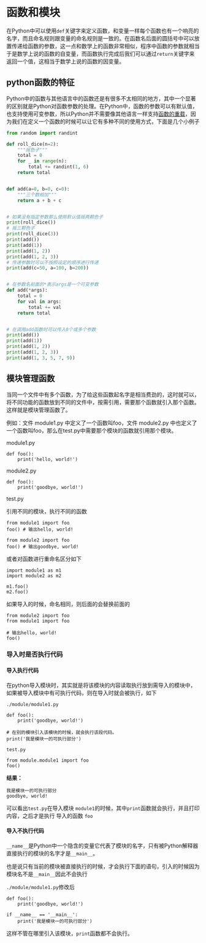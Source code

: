 # 函数和模块

在Python中可以使用`def`关键字来定义函数，和变量一样每个函数也有一个响亮的名字，而且命名规则跟变量的命名规则是一致的。在函数名后面的圆括号中可以放置传递给函数的参数，这一点和数学上的函数非常相似，程序中函数的参数就相当于是数学上说的函数的自变量，而函数执行完成后我们可以通过`return`关键字来返回一个值，这相当于数学上说的函数的因变量。

## python函数的特征

Python中的函数与其他语言中的函数还是有很多不太相同的地方，其中一个显著的区别就是Python对函数参数的处理。在Python中，函数的参数可以有默认值，也支持使用可变参数，所以Python并不需要像其他语言一样支持[函数的重载](https://zh.wikipedia.org/wiki/函数重载)，因为我们在定义一个函数的时候可以让它有多种不同的使用方式，下面是几个小例子

```python
from random import randint

def roll_dice(n=2):
    """摇色子"""
    total = 0
    for _ in range(n):
        total += randint(1, 6)
    return total


def add(a=0, b=0, c=0):
    """三个数相加"""
    return a + b + c


# 如果没有指定参数那么使用默认值摇两颗色子
print(roll_dice())
# 摇三颗色子
print(roll_dice(3))
print(add())
print(add(1))
print(add(1, 2))
print(add(1, 2, 3))
# 传递参数时可以不按照设定的顺序进行传递
print(add(c=50, a=100, b=200))


# 在参数名前面的*表示args是一个可变参数
def add(*args):
    total = 0
    for val in args:
        total += val
    return total


# 在调用add函数时可以传入0个或多个参数
print(add())
print(add(1))
print(add(1, 2))
print(add(1, 2, 3))
print(add(1, 3, 5, 7, 9))
```

## 模块管理函数

当同一个文件中有多个函数，为了给这些函数起名字是相当费劲的，这时就可以，将不同功能的函数放到不同的文件中，按需引用，需要那个函数就引入那个函数。这样就是模块管理函数了。

例如：文件 module1.py 中定义了一个函数叫foo，文件 module2.py 中也定义了一个函数叫foo，那么在test.py中需要那个模块的函数就引用那个模块。

module1.py

```
def foo():
    print('hello, world!')
```

module2.py

```
def foo():
    print('goodbye, world!')
```

test.py 

引用不同的模块，执行不同的函数

```
from module1 import foo
foo() # 输出hello, world!

from module2 import foo
foo() # 输出goodbye, world!
```

或者对函数进行重命名区分如下

```
import module1 as m1
import module2 as m2

m1.foo()
m2.foo()
```

如果导入的时候，命名相同，则后面的会替换前面的

```
from module2 import foo
from module1 import foo

# 输出hello, world!
foo()
```

### 导入时是否执行代码

#### 导入执行代码

在python导入模块时，其实就是将该模块的内容读取执行放到需导入的模块中，如果被导入模块中有可执行代码，则在导入时就会被执行，如下

`./module/module1.py`

```
def foo():
    print('goodbye, world!')

# 在别的模块引入该模块的时候，就会执行该段代码。
print('我是模块一的可执行部分')
```

`test.py`

```
from module.module1 import foo
foo()
```

**结果：**

```
我是模块一的可执行部分
goodbye, world!
```

可以看出`test.py`在导入模块 `module1`的时候，其中`print`函数就会执行，并且打印内容，之后才是执行 导入的函数 `foo`

#### 导入不执行代码

`__name__`是Python中一个隐含的变量它代表了模块的名字，只有被Python解释器直接执行的模块的名字才是`__main__`。

也是说只有当前的模块被直接执行的时候，才会执行下面的语句，引入的时候因为模块名不是`__main__`因此不会执行

`./module/module1.py`修改后

```
def foo():
    print('goodbye, world!')

if __name__ == '__main__':
    print('我是模块一的可执行部分')

```

这样不管在哪里引入该模块，`print`函数都不会执行。
